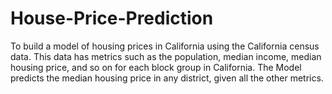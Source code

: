 # House-Price-Prediction

To build a model of housing prices in California using the California census data. This data has metrics such as the population, median income, median housing price, and so on for each block group in California. The Model predicts the median housing
price in any district, given all the other metrics.
